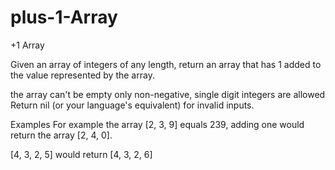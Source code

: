 # plus-1-Array
+1 Array

Given an array of integers of any length, return an array that has 1 added to the value represented by the array.

the array can't be empty
only non-negative, single digit integers are allowed
Return nil (or your language's equivalent) for invalid inputs.

Examples
For example the array [2, 3, 9] equals 239, adding one would return the array [2, 4, 0].

[4, 3, 2, 5] would return [4, 3, 2, 6]

